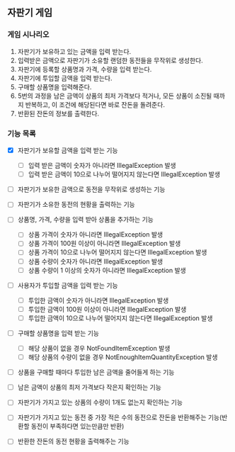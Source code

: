 ## 자판기 게임

### 게임 시나리오
1. 자판기가 보유하고 있는 금액을 입력 받는다.
2. 입력받은 금액으로 자판기가 소유할 랜덤한 동전들을 무작위로 생성한다.
3. 자판기에 등록할 상품명과 가격, 수량을 입력 받는다.
4. 자판기에 투입할 금액을 입력 받는다.
5. 구매할 상품명을 입력해준다.
6. 5번의 과정을 남은 금액이 상품의 최저 가격보다 적거나, 모든 상품이 소진될 때까지 반복하고, 이 조건에 해당된다면 바로 잔돈을 돌려준다.
7. 반환된 잔돈의 정보를 출력한다.

### 기능 목록
- [x] 자판기가 보유할 금액을 입력 받는 기능
  - [ ] 입력 받은 금액이 숫자가 아니라면 IllegalException 발생 
  - [ ] 입력 받은 금액이 10으로 나누어 떨어지지 않는다면 IllegalException 발생
- [ ] 자판기가 보유한 금액으로 동전을 무작위로 생성하는 기능
- [ ] 자판기가 소유한 동전의 현황을 출력하는 기능
- [ ] 상품명, 가격, 수량을 입력 받아 상품을 추가하는 기능
  - [ ] 상품 가격이 숫자가 아니라면 IllegalException 발생 
  - [ ] 상품 가격이 100원 이상이 아니라면 IllegalException 발생
  - [ ] 상품 가격이 10으로 나누어 떨어지지 않는다면 IllegalException 발생
  - [ ] 상품 수량이 숫자가 아니라면 IllegalException 발생
  - [ ] 상품 수량이 1 이상의 숫자가 아니라면 IllegalException 발생
- [ ] 사용자가 투입할 금액을 입력 받는 기능
  - [ ] 투입한 금액이 숫자가 아니라면 IllegalException 발생
  - [ ] 투입한 금액이 100원 이상이 아니라면 IllegalException 발생
  - [ ] 투입한 금액이 10으로 나누어 떨어지지 않는다면 IllegalException 발생
- [ ] 구매할 상품명을 입력 받는 기능
  - [ ] 해당 상품이 없을 경우 NotFoundItemException 발생
  - [ ] 해당 상품의 수량이 없을 경우 NotEnoughItemQuantityException 발생
- [ ] 상품을 구매할 때마다 투입한 남은 금액을 줄어들게 하는 기능
- [ ] 남은 금액이 상품의 최저 가격보다 작은지 확인하는 기능
- [ ] 자판기가 가지고 있는 상품의 수량이 1개도 없는지 확인하는 기능
- [ ] 자판기가 가지고 있는 동전 중 가장 적은 수의 동전으로 잔돈을 반환해주는 기능(반환할 동전이 부족하다면 있는만큼만 반환)
- [ ] 반환한 잔돈의 동전 현황을 출력해주는 기능


  
